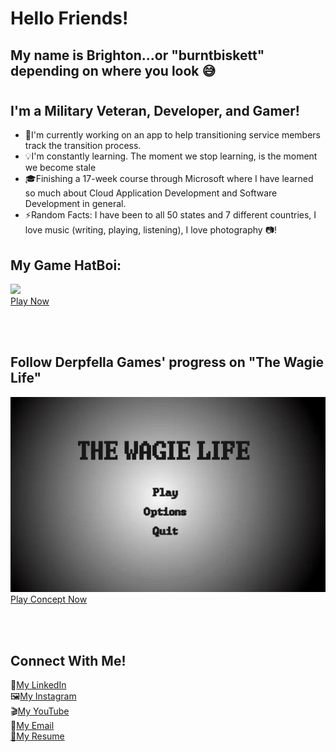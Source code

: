 # Hello Friends! 
## My name is Brighton...or "burntbiskett" depending on where you look :sweat_smile:
#

## I'm a Military Veteran, Developer, and Gamer!
- :iphone:I'm currently working on an app to help transitioning service members track the transition process.
- :bulb:I'm constantly learning. The moment we stop learning, is the moment we become stale
- :mortar_board:Finishing a 17-week course through Microsoft where I have learned so much about Cloud Application Development and Software Development in general.
- :zap:Random Facts: I have been to all 50 states and 7 different countries, I love music (writing, playing, listening), I love photography :camera:!

## My Game HatBoi:
[<img src=./hatboi.gif>
<br>
<a target="_blank" href=https://brighton-mcfarlane.github.io/HatBoi2DAdventure/>Play Now</a>][website1]




[website1]:https://brighton-mcfarlane.github.io/HatBoi2DAdventure/ 

<br>
<br>

## Follow Derpfella Games' progress on "The Wagie Life"
[<img src=./wagie.gif>
<br>
<a target="_blank" href=https://brighton-mcfarlane.github.io/TheWagieLife/>Play Concept Now</a>][website2]

[website2]:https://brighton-mcfarlane.github.io/TheWagieLife


<br>
<br>


## Connect With Me!
:briefcase:<a href=https://www.linkedin.com/in/brighton-mcfarlane/>My LinkedIn</a><br>
:framed_picture:<a href=https://www.instagram.com/burntbiskett>My Instagram</a><br>
:clapper:<a href=https://www.youtube.com/channel/UCLxxUr3dwkzNkIUvFv84k4w>My YouTube</a><br>
:email:<a href=mailto:brighton.c.mcfarlane@outlook.com>My Email</a><br>
[:page_with_curl:My Resume][resume]

[resume]: BRIGHTON_MCFARLANE_RESUME.pdf
